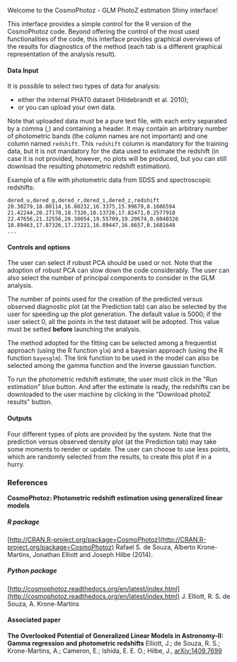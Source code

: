 
Welcome to the CosmoPhotoz - GLM PhotoZ estimation Shiny interface! 

This interface provides a simple control for the R version of the CosmoPhotoz code. Beyond offering the control of the most used functionalities of the code, this interface provides graphical overviews of the results for diagnostics of the method (each tab is a different graphical representation of the analysis result).

#### Data Input

It is possible to select two types of data for analysis: 
* either the internal PHAT0 dataset (Hildebrandt et al. 2010);
* or you can upload your own data. 

Note that uploaded data must be a pure text file, with each entry separated by a comma (,) and containing a header. It may contain an arbitrary number of photometric bands (the column names are not important) and one column named `redshift`. This `redshift` column is mandatory for the training data, but it is not mandatory for the data used to estimate the redshift (in case it is not provided, however, no plots will be produced, but you can still download the resulting photometric redshift estimation).

Example of a file with photometric data from SDSS and spectroscopic redshifts:

```{r}
dered_u,dered_g,dered_r,dered_i,dered_z,redshift
20.30279,18.00114,16.80232,16.3375,15.99679,0.1606594
21.42244,20.27178,18.7326,18.13726,17.82471,0.2577918
22.47656,21.32556,20.38654,19.55709,19.20674,0.6040326
18.89463,17.87326,17.23221,16.89447,16.6657,0.1681648
...
```

#### Controls and options

The user can select if robust PCA should be used or not. Note that the adoption of robust PCA can slow down the code considerably. The user can also select the number of principal components to consider in the GLM analysis.

The number of points used for the creation of the predicted versus observed diagnostic plot (at the Prediction tab) can also be selected by the user for speeding up the plot generation. The default value is 5000; if the user select 0, all the points in the test dataset will be adopted. This value must be setted **before** launching the analysis.

The method adopted for the fitting can be selected among a frequentist approach (using the R function `glm`) and a bayesian approach (using the R function `bayesglm`). The link function to be used in the model can also be selected among the gamma function and the inverse gaussian function.

To run the photometric redshift estimate, the user must click in the "Run estimation" blue button. And after the estimate is ready, the redshifts can be downloaded to the user machine by clicking in the "Download photoZ results" button. 

#### Outputs

Four different types of plots are provided by the system. Note that the prediction versus observed density plot (at the Prediction tab) may take some moments to render or update. The user can choose to use less points, which are randomly selected from the results, to create this plot if in a hurry.

### References

**CosmoPhotoz: Photometric redshift estimation using generalized linear models**
##### R package 
[http://CRAN.R-project.org/package=CosmoPhotoz](http://CRAN.R-project.org/package=CosmoPhotoz)
Rafael S. de Souza, Alberto Krone-Martins, Jonathan Elliott and Joseph Hilbe (2014).

##### Python package
[http://cosmophotoz.readthedocs.org/en/latest/index.html](http://cosmophotoz.readthedocs.org/en/latest/index.html)
J. Elliott, R. S. de Souza, A. Krone-Martins

#### Associated paper
**The Overlooked Potential of Generalized Linear Models in Astronomy-II: Gamma regression and photometric redshifts**
Elliott, J.; de Souza, R. S.; Krone-Martins, A.; Cameron, E.; Ishida, E. E. O.; Hilbe, J., 
[arXiv:1409.7699](http://adsabs.harvard.edu/abs/2014arXiv1409.7699E)
